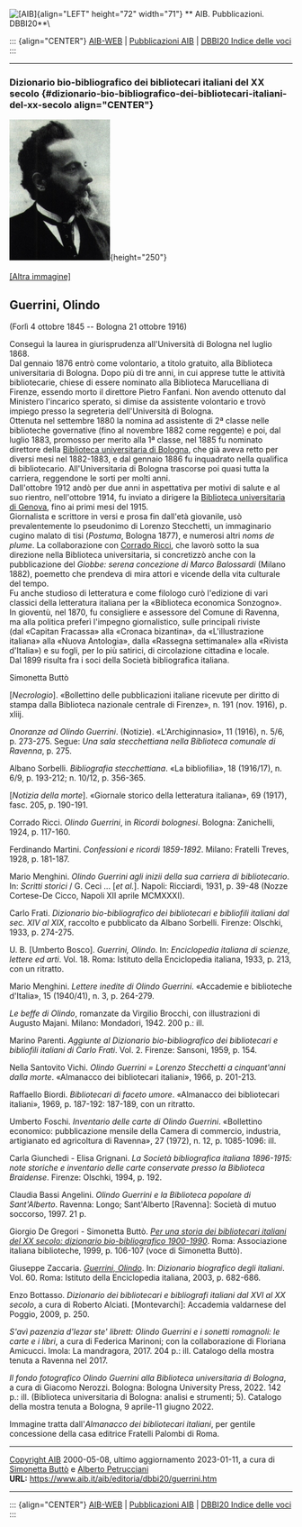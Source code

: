 ![\[AIB\]](/aib/wi/aibv72.gif){align="LEFT" height="72" width="71"}
** AIB. Pubblicazioni. DBBI20**\

::: {align="CENTER"}
[AIB-WEB](/) \| [Pubblicazioni AIB](/pubblicazioni/) \| [DBBI20 Indice
delle voci](dbbi20.htm)
:::

------------------------------------------------------------------------

### Dizionario bio-bibliografico dei bibliotecari italiani del XX secolo {#dizionario-bio-bibliografico-dei-bibliotecari-italiani-del-xx-secolo align="CENTER"}

![\[Ritratto\]](guerrini.jpg){height="250"}\
\
[\[Altra immagine\]](guerrini2.jpg)

## Guerrini, Olindo

(Forlì 4 ottobre 1845 -- Bologna 21 ottobre 1916)

Conseguì la laurea in giurisprudenza all\'Università di Bologna nel
luglio 1868.\
Dal gennaio 1876 entrò come volontario, a titolo gratuito, alla
Biblioteca universitaria di Bologna. Dopo più di tre anni, in cui
apprese tutte le attività bibliotecarie, chiese di essere nominato alla
Biblioteca Marucelliana di Firenze, essendo morto il direttore Pietro
Fanfani. Non avendo ottenuto dal Ministero l\'incarico sperato, si
dimise da assistente volontario e trovò impiego presso la segreteria
dell\'Università di Bologna.\
Ottenuta nel settembre 1880 la nomina ad assistente di 2ª classe nelle
biblioteche governative (fino al novembre 1882 come reggente) e poi, dal
luglio 1883, promosso per merito alla 1ª classe, nel 1885 fu nominato
direttore della [Biblioteca universitaria di
Bologna](/aib/stor/teche/bo-uni.htm), che già aveva retto per diversi
mesi nel 1882-1883, e dal gennaio 1886 fu inquadrato nella qualifica di
bibliotecario. All\'Universitaria di Bologna trascorse poi quasi tutta
la carriera, reggendone le sorti per molti anni.\
Dall\'ottobre 1912 andò per due anni in aspettativa per motivi di salute
e al suo rientro, nell\'ottobre 1914, fu inviato a dirigere la
[Biblioteca universitaria di Genova](/aib/stor/teche/ge-uni.htm), fino
ai primi mesi del 1915.\
Giornalista e scrittore in versi e prosa fin dall\'età giovanile, usò
prevalentemente lo pseudonimo di Lorenzo Stecchetti, un immaginario
cugino malato di tisi (*Postuma*, Bologna 1877), e numerosi altri *noms
de plume*. La collaborazione con [Corrado Ricci](ricci.htm), che lavorò
sotto la sua direzione nella Biblioteca universitaria, si concretizzò
anche con la pubblicazione del *Giobbe: serena concezione di Marco
Balossardi* (Milano 1882), poemetto che prendeva di mira attori e
vicende della vita culturale del tempo.\
Fu anche studioso di letteratura e come filologo curò l\'edizione di
vari classici della letteratura italiana per la «Biblioteca economica
Sonzogno».\
In gioventù, nel 1870, fu consigliere e assessore del Comune di Ravenna,
ma alla politica preferì l\'impegno giornalistico, sulle principali
riviste (dal «Capitan Fracassa» alla «Cronaca bizantina», da
«L\'illustrazione italiana» alla «Nuova Antologia», dalla «Rassegna
settimanale» alla «Rivista d\'Italia») e su fogli, per lo più satirici,
di circolazione cittadina e locale.\
Dal 1899 risulta fra i soci della Società bibliografica italiana.

Simonetta Buttò

\[*Necrologio*\]. «Bollettino delle pubblicazioni italiane ricevute per
diritto di stampa dalla Biblioteca nazionale centrale di Firenze», n.
191 (nov. 1916), p. xliij.

*Onoranze ad Olindo Guerrini*. (Notizie). «L\'Archiginnasio», 11 (1916),
n. 5/6, p. 273-275. Segue: *Una sala stecchettiana nella Biblioteca
comunale di Ravenna*, p. 275.

Albano Sorbelli. *Bibliografia stecchettiana*. «La bibliofilia», 18
(1916/17), n. 6/9, p. 193-212; n. 10/12, p. 356-365.

\[*Notizia della morte*\]. «Giornale storico della letteratura
italiana», 69 (1917), fasc. 205, p. 190-191.

Corrado Ricci. *Olindo Guerrini*, in *Ricordi bolognesi*. Bologna:
Zanichelli, 1924, p. 117-160.

Ferdinando Martini. *Confessioni e ricordi 1859-1892*. Milano: Fratelli
Treves, 1928, p. 181-187.

Mario Menghini. *Olindo Guerrini agli inizii della sua carriera di
bibliotecario*. In: *Scritti storici* / G. Ceci \... \[*et al.*\].
Napoli: Ricciardi, 1931, p. 39-48 (Nozze Cortese-De Cicco, Napoli XII
aprile MCMXXXI).

Carlo Frati. *Dizionario bio-bibliografico dei bibliotecari e bibliofili
italiani dal sec. XIV al XIX*, raccolto e pubblicato da Albano Sorbelli.
Firenze: Olschki, 1933, p. 274-275.

U. B. \[Umberto Bosco\]. *Guerrini, Olindo*. In: *Enciclopedia italiana
di scienze, lettere ed arti*. Vol. 18. Roma: Istituto della Enciclopedia
italiana, 1933, p. 213, con un ritratto.

Mario Menghini. *Lettere inedite di Olindo Guerrini*. «Accademie e
biblioteche d\'Italia», 15 (1940/41), n. 3, p. 264-279.

*Le beffe di Olindo*, romanzate da Virgilio Brocchi, con illustrazioni
di Augusto Majani. Milano: Mondadori, 1942. 200 p.: ill.

Marino Parenti. *Aggiunte al Dizionario bio-bibliografico dei
bibliotecari e bibliofili italiani di Carlo Frati*. Vol. 2. Firenze:
Sansoni, 1959, p. 154.

Nella Santovito Vichi. *Olindo Guerrini = Lorenzo Stecchetti a
cinquant\'anni dalla morte*. «Almanacco dei bibliotecari italiani»,
1966, p. 201-213.

Raffaello Biordi. *Bibliotecari di faceto umore*. «Almanacco dei
bibliotecari italiani», 1969, p. 187-192: 187-189, con un ritratto.

Umberto Foschi. *Inventario delle carte di Olindo Guerrini*. «Bollettino
economico: pubblicazione mensile della Camera di commercio, industria,
artigianato ed agricoltura di Ravenna», 27 (1972), n. 12, p. 1085-1096:
ill.

Carla Giunchedi - Elisa Grignani. *La Società bibliografica italiana
1896-1915: note storiche e inventario delle carte conservate presso la
Biblioteca Braidense*. Firenze: Olschki, 1994, p. 192.

Claudia Bassi Angelini. *Olindo Guerrini e la Biblioteca popolare di
Sant\'Alberto*. Ravenna: Longo; Sant\'Alberto \[Ravenna\]: Società di
mutuo soccorso, 1997. 21 p.

Giorgio De Gregori - Simonetta Buttò. [*Per una storia dei bibliotecari
italiani del XX secolo: dizionario bio-bibliografico
1900-1990*](/aib/editoria/pub065.htm). Roma: Associazione italiana
biblioteche, 1999, p. 106-107 (voce di Simonetta Buttò).

Giuseppe Zaccaria. *[Guerrini,
Olindo](http://www.treccani.it/enciclopedia/olindo-guerrini_(Dizionario-Biografico)/)*.
In: *Dizionario biografico degli italiani*. Vol. 60. Roma: Istituto
della Enciclopedia italiana, 2003, p. 682-686.

Enzo Bottasso. *Dizionario dei bibliotecari e bibliografi italiani dal
XVI al XX secolo*, a cura di Roberto Alciati. \[Montevarchi\]: Accademia
valdarnese del Poggio, 2009, p. 250.

*S\'avì pazenzia d\'lezar ste\' librett: Olindo Guerrini e i sonetti
romagnoli: le carte e i libri*, a cura di Federica Marinoni; con la
collaborazione di Floriana Amicucci. Imola: La mandragora, 2017. 204 p.:
ill. Catalogo della mostra tenuta a Ravenna nel 2017.

*Il fondo fotografico Olindo Guerrini alla Biblioteca universitaria di
Bologna*, a cura di Giacomo Nerozzi. Bologna: Bologna University Press,
2022. 142 p.: ill. (Biblioteca universitaria di Bologna: analisi e
strumenti; 5). Catalogo della mostra tenuta a Bologna, 9 aprile-11
giugno 2022.

Immagine tratta dall\'*Almanacco dei bibliotecari italiani*, per gentile
concessione della casa editrice Fratelli Palombi di Roma.

------------------------------------------------------------------------

[Copyright AIB](/su-questo-sito/dichiarazione-di-copyright-aib-web/)
2000-05-08, ultimo aggiornamento 2023-01-11, a cura di [Simonetta
Buttò](/aib/redazione3.htm) e [Alberto
Petrucciani](/su-questo-sito/redazione-aib-web/)\
**URL:** https://www.aib.it/aib/editoria/dbbi20/guerrini.htm

------------------------------------------------------------------------

::: {align="CENTER"}
[AIB-WEB](/) \| [Pubblicazioni AIB](/pubblicazioni/) \| [DBBI20 Indice
delle voci](dbbi20.htm)
:::
